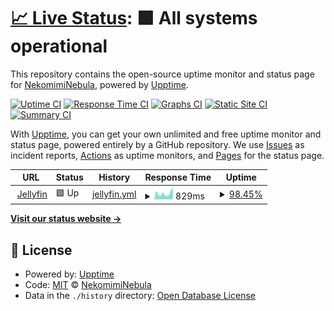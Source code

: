 # [📈 Live Status](https://demo.upptime.js.org): <!--live status--> **🟩 All systems operational**

This repository contains the open-source uptime monitor and status page for [NekomimiNebula](https://demo.upptime.js.org), powered by [Upptime](https://github.com/upptime/upptime).

[![Uptime CI](https://github.com/NekomimiNebula/upptime/workflows/Uptime%20CI/badge.svg)](https://github.com/NekomimiNebula/upptime/actions?query=workflow%3A%22Uptime+CI%22)
[![Response Time CI](https://github.com/NekomimiNebula/upptime/workflows/Response%20Time%20CI/badge.svg)](https://github.com/NekomimiNebula/upptime/actions?query=workflow%3A%22Response+Time+CI%22)
[![Graphs CI](https://github.com/NekomimiNebula/upptime/workflows/Graphs%20CI/badge.svg)](https://github.com/NekomimiNebula/upptime/actions?query=workflow%3A%22Graphs+CI%22)
[![Static Site CI](https://github.com/NekomimiNebula/upptime/workflows/Static%20Site%20CI/badge.svg)](https://github.com/NekomimiNebula/upptime/actions?query=workflow%3A%22Static+Site+CI%22)
[![Summary CI](https://github.com/NekomimiNebula/upptime/workflows/Summary%20CI/badge.svg)](https://github.com/NekomimiNebula/upptime/actions?query=workflow%3A%22Summary+CI%22)

With [Upptime](https://upptime.js.org), you can get your own unlimited and free uptime monitor and status page, powered entirely by a GitHub repository. We use [Issues](https://github.com/NekomimiNebula/upptime/issues) as incident reports, [Actions](https://github.com/NekomimiNebula/upptime/actions) as uptime monitors, and [Pages](https://demo.upptime.js.org) for the status page.

<!--start: status pages-->
<!-- This summary is generated by Upptime (https://github.com/upptime/upptime) -->
<!-- Do not edit this manually, your changes will be overwritten -->
<!-- prettier-ignore -->
| URL | Status | History | Response Time | Uptime |
| --- | ------ | ------- | ------------- | ------ |
| <img alt="" src="https://icons.duckduckgo.com/ip3/jellyfin.catgirls.cyou.ico" height="13"> [Jellyfin](https://jellyfin.catgirls.cyou) | 🟩 Up | [jellyfin.yml](https://github.com/NekomimiNebula/upptime/commits/HEAD/history/jellyfin.yml) | <details><summary><img alt="Response time graph" src="./graphs/jellyfin/response-time-week.png" height="20"> 829ms</summary><br><a href="https://NekomimiNebula.github.io/upptime/history/jellyfin"><img alt="Response time 1454" src="https://img.shields.io/endpoint?url=https%3A%2F%2Fraw.githubusercontent.com%2FNekomimiNebula%2Fupptime%2FHEAD%2Fapi%2Fjellyfin%2Fresponse-time.json"></a><br><a href="https://NekomimiNebula.github.io/upptime/history/jellyfin"><img alt="24-hour response time 1085" src="https://img.shields.io/endpoint?url=https%3A%2F%2Fraw.githubusercontent.com%2FNekomimiNebula%2Fupptime%2FHEAD%2Fapi%2Fjellyfin%2Fresponse-time-day.json"></a><br><a href="https://NekomimiNebula.github.io/upptime/history/jellyfin"><img alt="7-day response time 829" src="https://img.shields.io/endpoint?url=https%3A%2F%2Fraw.githubusercontent.com%2FNekomimiNebula%2Fupptime%2FHEAD%2Fapi%2Fjellyfin%2Fresponse-time-week.json"></a><br><a href="https://NekomimiNebula.github.io/upptime/history/jellyfin"><img alt="30-day response time 822" src="https://img.shields.io/endpoint?url=https%3A%2F%2Fraw.githubusercontent.com%2FNekomimiNebula%2Fupptime%2FHEAD%2Fapi%2Fjellyfin%2Fresponse-time-month.json"></a><br><a href="https://NekomimiNebula.github.io/upptime/history/jellyfin"><img alt="1-year response time 1386" src="https://img.shields.io/endpoint?url=https%3A%2F%2Fraw.githubusercontent.com%2FNekomimiNebula%2Fupptime%2FHEAD%2Fapi%2Fjellyfin%2Fresponse-time-year.json"></a></details> | <details><summary><a href="https://NekomimiNebula.github.io/upptime/history/jellyfin">98.45%</a></summary><a href="https://NekomimiNebula.github.io/upptime/history/jellyfin"><img alt="All-time uptime 91.48%" src="https://img.shields.io/endpoint?url=https%3A%2F%2Fraw.githubusercontent.com%2FNekomimiNebula%2Fupptime%2FHEAD%2Fapi%2Fjellyfin%2Fuptime.json"></a><br><a href="https://NekomimiNebula.github.io/upptime/history/jellyfin"><img alt="24-hour uptime 91.56%" src="https://img.shields.io/endpoint?url=https%3A%2F%2Fraw.githubusercontent.com%2FNekomimiNebula%2Fupptime%2FHEAD%2Fapi%2Fjellyfin%2Fuptime-day.json"></a><br><a href="https://NekomimiNebula.github.io/upptime/history/jellyfin"><img alt="7-day uptime 98.45%" src="https://img.shields.io/endpoint?url=https%3A%2F%2Fraw.githubusercontent.com%2FNekomimiNebula%2Fupptime%2FHEAD%2Fapi%2Fjellyfin%2Fuptime-week.json"></a><br><a href="https://NekomimiNebula.github.io/upptime/history/jellyfin"><img alt="30-day uptime 99.53%" src="https://img.shields.io/endpoint?url=https%3A%2F%2Fraw.githubusercontent.com%2FNekomimiNebula%2Fupptime%2FHEAD%2Fapi%2Fjellyfin%2Fuptime-month.json"></a><br><a href="https://NekomimiNebula.github.io/upptime/history/jellyfin"><img alt="1-year uptime 91.25%" src="https://img.shields.io/endpoint?url=https%3A%2F%2Fraw.githubusercontent.com%2FNekomimiNebula%2Fupptime%2FHEAD%2Fapi%2Fjellyfin%2Fuptime-year.json"></a></details>

<!--end: status pages-->

[**Visit our status website →**](https://nekomiminebula.github.io/upptime/)

## 📄 License

- Powered by: [Upptime](https://github.com/upptime/upptime)
- Code: [MIT](./LICENSE) © [NekomimiNebula](https://nekomiminebula.github.io/upptime/)
- Data in the `./history` directory: [Open Database License](https://opendatacommons.org/licenses/odbl/1-0/)
